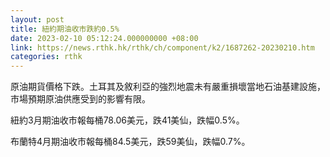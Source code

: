 ```yaml
---
layout: post
title: 紐約期油收市跌約0.5%
date: 2023-02-10 05:12:24.000000000 +08:00
link: https://news.rthk.hk/rthk/ch/component/k2/1687262-20230210.htm
categories: rthk
---
```


原油期貨價格下跌。土耳其及敘利亞的強烈地震未有嚴重損壞當地石油基建設施，市場預期原油供應受到的影響有限。

紐約3月期油收市報每桶78.06美元，跌41美仙，跌幅0.5%。

布蘭特4月期油收市報每桶84.5美元，跌59美仙，跌幅0.7%。
